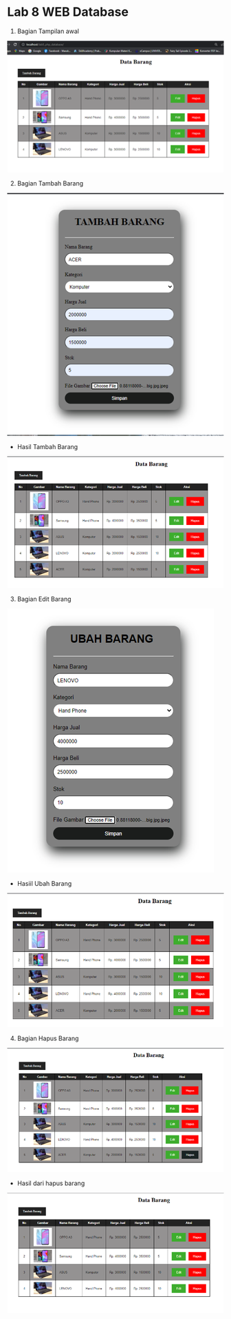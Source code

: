 # Lab 8 WEB Database


1. Bagian Tampilan awal

![webIndex.png](img/webIndex.png)

2. Bagian Tambah Barang

![webtambah.png](img/webtambah.png)

* Hasil Tambah Barang

![webtambah_hasil.png](img/webtambah_hasil.png)

3. Bagian Edit Barang

![webubah.png](img/webubah.png)

* Hasiil Ubah Barang

![webubah_hasil.png](img/webubah_hasil.png)

4. Bagian Hapus Barang

![webhapus.png](img/webhapus.png)

* Hasil dari hapus barang

![webhapus_hasil.png](img/webhapus_hasil.png)